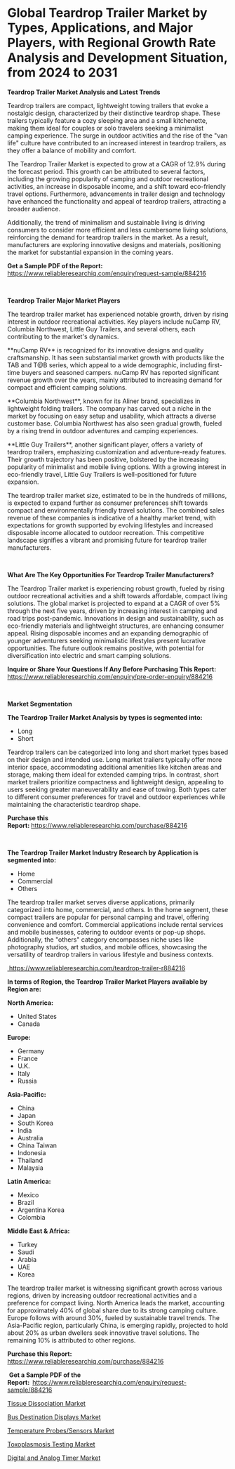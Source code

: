 <p><h1>Global Teardrop Trailer Market by Types, Applications, and Major Players, with Regional Growth Rate Analysis and Development Situation, from 2024 to 2031</h1></p><p><strong>Teardrop Trailer Market Analysis and Latest Trends</strong></p>
<p><p>Teardrop trailers are compact, lightweight towing trailers that evoke a nostalgic design, characterized by their distinctive teardrop shape. These trailers typically feature a cozy sleeping area and a small kitchenette, making them ideal for couples or solo travelers seeking a minimalist camping experience. The surge in outdoor activities and the rise of the "van life" culture have contributed to an increased interest in teardrop trailers, as they offer a balance of mobility and comfort.</p><p>The Teardrop Trailer Market is expected to grow at a CAGR of 12.9% during the forecast period. This growth can be attributed to several factors, including the growing popularity of camping and outdoor recreational activities, an increase in disposable income, and a shift toward eco-friendly travel options. Furthermore, advancements in trailer design and technology have enhanced the functionality and appeal of teardrop trailers, attracting a broader audience. </p><p>Additionally, the trend of minimalism and sustainable living is driving consumers to consider more efficient and less cumbersome living solutions, reinforcing the demand for teardrop trailers in the market. As a result, manufacturers are exploring innovative designs and materials, positioning the market for substantial expansion in the coming years.</p></p>
<p><strong>Get a Sample PDF of the Report:&nbsp;</strong> <a href="https://www.reliableresearchiq.com/enquiry/request-sample/884216?utm_campaign=123&utm_medium=2&utm_source=Github&utm_content=ia&utm_term=03112024&utm_id=teardrop-trailer">https://www.reliableresearchiq.com/enquiry/request-sample/884216</a></p>
<p>&nbsp;</p>
<p><strong>Teardrop Trailer Major Market Players</strong></p>
<p><p>The teardrop trailer market has experienced notable growth, driven by rising interest in outdoor recreational activities. Key players include nuCamp RV, Columbia Northwest, Little Guy Trailers, and several others, each contributing to the market's dynamics.</p><p>**nuCamp RV** is recognized for its innovative designs and quality craftsmanship. It has seen substantial market growth with products like the TAB and T@B series, which appeal to a wide demographic, including first-time buyers and seasoned campers. nuCamp RV has reported significant revenue growth over the years, mainly attributed to increasing demand for compact and efficient camping solutions.</p><p>**Columbia Northwest**, known for its Aliner brand, specializes in lightweight folding trailers. The company has carved out a niche in the market by focusing on easy setup and usability, which attracts a diverse customer base. Columbia Northwest has also seen gradual growth, fueled by a rising trend in outdoor adventures and camping experiences.</p><p>**Little Guy Trailers**, another significant player, offers a variety of teardrop trailers, emphasizing customization and adventure-ready features. Their growth trajectory has been positive, bolstered by the increasing popularity of minimalist and mobile living options. With a growing interest in eco-friendly travel, Little Guy Trailers is well-positioned for future expansion.</p><p>The teardrop trailer market size, estimated to be in the hundreds of millions, is expected to expand further as consumer preferences shift towards compact and environmentally friendly travel solutions. The combined sales revenue of these companies is indicative of a healthy market trend, with expectations for growth supported by evolving lifestyles and increased disposable income allocated to outdoor recreation. This competitive landscape signifies a vibrant and promising future for teardrop trailer manufacturers.</p></p>
<p>&nbsp;</p>
<p><strong>What Are The Key Opportunities For Teardrop Trailer Manufacturers?</strong></p>
<p><p>The Teardrop Trailer market is experiencing robust growth, fueled by rising outdoor recreational activities and a shift towards affordable, compact living solutions. The global market is projected to expand at a CAGR of over 5% through the next five years, driven by increasing interest in camping and road trips post-pandemic. Innovations in design and sustainability, such as eco-friendly materials and lightweight structures, are enhancing consumer appeal. Rising disposable incomes and an expanding demographic of younger adventurers seeking minimalistic lifestyles present lucrative opportunities. The future outlook remains positive, with potential for diversification into electric and smart camping solutions.</p></p>
<p><strong>Inquire or Share Your Questions If Any Before Purchasing This Report:</strong> <a href="https://www.reliableresearchiq.com/enquiry/pre-order-enquiry/884216?utm_campaign=123&utm_medium=2&utm_source=Github&utm_content=ia&utm_term=03112024&utm_id=teardrop-trailer">https://www.reliableresearchiq.com/enquiry/pre-order-enquiry/884216</a></p>
<p>&nbsp;</p>
<p><strong>Market Segmentation</strong></p>
<p><strong>The Teardrop Trailer Market Analysis by types is segmented into:</strong></p>
<p><ul><li>Long</li><li>Short</li></ul></p>
<p><p>Teardrop trailers can be categorized into long and short market types based on their design and intended use. Long market trailers typically offer more interior space, accommodating additional amenities like kitchen areas and storage, making them ideal for extended camping trips. In contrast, short market trailers prioritize compactness and lightweight design, appealing to users seeking greater maneuverability and ease of towing. Both types cater to different consumer preferences for travel and outdoor experiences while maintaining the characteristic teardrop shape.</p></p>
<p><strong>Purchase this Report:&nbsp;</strong><a href="https://www.reliableresearchiq.com/purchase/884216?utm_campaign=123&utm_medium=2&utm_source=Github&utm_content=ia&utm_term=03112024&utm_id=teardrop-trailer">https://www.reliableresearchiq.com/purchase/884216</a></p>
<p>&nbsp;</p>
<p><strong>The Teardrop Trailer Market Industry Research by Application is segmented into:</strong></p>
<p><ul><li>Home</li><li>Commercial</li><li>Others</li></ul></p>
<p><p>The teardrop trailer market serves diverse applications, primarily categorized into home, commercial, and others. In the home segment, these compact trailers are popular for personal camping and travel, offering convenience and comfort. Commercial applications include rental services and mobile businesses, catering to outdoor events or pop-up shops. Additionally, the "others" category encompasses niche uses like photography studios, art studios, and mobile offices, showcasing the versatility of teardrop trailers in various lifestyle and business contexts.</p></p>
<p><a href="https://www.reliableresearchiq.com/teardrop-trailer-r884216?utm_campaign=123&utm_medium=2&utm_source=Github&utm_content=ia&utm_term=03112024&utm_id=teardrop-trailer">&nbsp;https://www.reliableresearchiq.com/teardrop-trailer-r884216</a></p>
<p><strong>In terms of Region, the Teardrop Trailer Market Players available by Region are:</strong></p>
<p>
    <p> <strong> North America: </strong>
        <ul>
            <li>United States</li>
            <li>Canada</li>
        </ul>
        </p> 
    <p> <strong> Europe: </strong>
        <ul>
            <li>Germany</li>
            <li>France</li>
            <li>U.K.</li>
            <li>Italy</li>
            <li>Russia</li>
        </ul>
        </p> 
    <p> <strong> Asia-Pacific: </strong>
        <ul>
            <li>China</li>
            <li>Japan</li>
            <li>South Korea</li>
            <li>India</li>
            <li>Australia</li>
            <li>China Taiwan</li>
            <li>Indonesia</li>
            <li>Thailand</li>
            <li>Malaysia</li>
        </ul>
        </p> 
    <p> <strong> Latin America: </strong>
        <ul>
            <li>Mexico</li>
            <li>Brazil</li>
            <li>Argentina Korea</li>
            <li>Colombia</li>
        </ul>
        </p> 
    <p> <strong> Middle East & Africa: </strong>
        <ul>
            <li>Turkey</li>
            <li>Saudi</li>
            <li>Arabia</li>
            <li>UAE</li>
            <li>Korea</li>
        </ul>
    </p>
    </p>
<p><p>The teardrop trailer market is witnessing significant growth across various regions, driven by increasing outdoor recreational activities and a preference for compact living. North America leads the market, accounting for approximately 40% of global share due to its strong camping culture. Europe follows with around 30%, fueled by sustainable travel trends. The Asia-Pacific region, particularly China, is emerging rapidly, projected to hold about 20% as urban dwellers seek innovative travel solutions. The remaining 10% is attributed to other regions.</p></p>
<p><strong>Purchase this Report: </strong><a href="https://www.reliableresearchiq.com/purchase/884216?utm_campaign=123&utm_medium=2&utm_source=Github&utm_content=ia&utm_term=03112024&utm_id=teardrop-trailer">https://www.reliableresearchiq.com/purchase/884216</a></p>
<p>&nbsp;<strong>Get a Sample PDF of the Report:&nbsp;&nbsp;</strong><a href="https://www.reliableresearchiq.com/enquiry/request-sample/884216?utm_campaign=123&utm_medium=2&utm_source=Github&utm_content=ia&utm_term=03112024&utm_id=teardrop-trailer">https://www.reliableresearchiq.com/enquiry/request-sample/884216</a></p>
<p><strong></strong></p>
<p><p><a href="https://issuu.com/reportprime-2/docs/tissue-dissociation-market-size-203_e13e2ea2509a5e?utm_campaign=123&utm_medium=2&utm_source=Github&utm_content=ia&utm_term=03112024&utm_id=teardrop-trailer">Tissue Dissociation Market</a></p><p><a href="https://github.com/padencrooks0o/Market-Research-Report-List-1/blob/main/bus-destination-displays-market.md?utm_campaign=123&utm_medium=2&utm_source=Github&utm_content=ia&utm_term=03112024&utm_id=teardrop-trailer">Bus Destination Displays Market</a></p><p><a href="https://www.linkedin.com/pulse/temperature-probessensors-landscape-product-spectrum-market-ah9ge?utm_campaign=123&utm_medium=2&utm_source=Github&utm_content=ia&utm_term=03112024&utm_id=teardrop-trailer">Temperature Probes/Sensors Market</a></p><p><a href="https://issuu.com/reportprime-2/docs/toxoplasmosis-testing-market-size-2_de4e18ce43b4e6?utm_campaign=123&utm_medium=2&utm_source=Github&utm_content=ia&utm_term=03112024&utm_id=teardrop-trailer">Toxoplasmosis Testing Market</a></p><p><a href="https://www.linkedin.com/pulse/global-digital-analog-timer-market-trends-analysis-future-z9ate?utm_campaign=123&utm_medium=2&utm_source=Github&utm_content=ia&utm_term=03112024&utm_id=teardrop-trailer">Digital and Analog Timer Market</a></p></p>